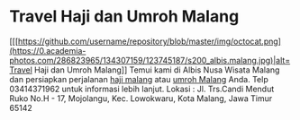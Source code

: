 # Travel Haji dan Umroh Malang
[[[https://github.com/username/repository/blob/master/img/octocat.png](https://0.academia-photos.com/286823965/134307159/123745187/s200_albis.malang.jpg)|alt=Travel Haji dan Umroh Malang]]
Temui kami di Albis Nusa Wisata Malang dan persiapkan perjalanan [haji malang](https://albismalang.com/) atau [umroh Malang](https://albismalang.com/) Anda. Telp 03414371962 untuk informasi lebih lanjut.
Lokasi : Jl. Trs.Candi Mendut Ruko No.H - 17, Mojolangu, Kec. Lowokwaru, Kota Malang, Jawa Timur 65142
